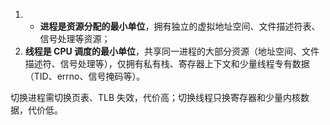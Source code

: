 1. - **进程是资源分配的最小单位**，拥有独立的虚拟地址空间、文件描述符表、信号处理等资源；
2. **线程是 CPU 调度的最小单位**，共享同一进程的大部分资源（地址空间、文件描述符、信号处理等），仅拥有私有栈、寄存器上下文和少量线程专有数据（TID、errno、信号掩码等）。  



切换进程需切换页表、TLB 失效，代价高；切换线程只换寄存器和少量内核数据，代价低。

